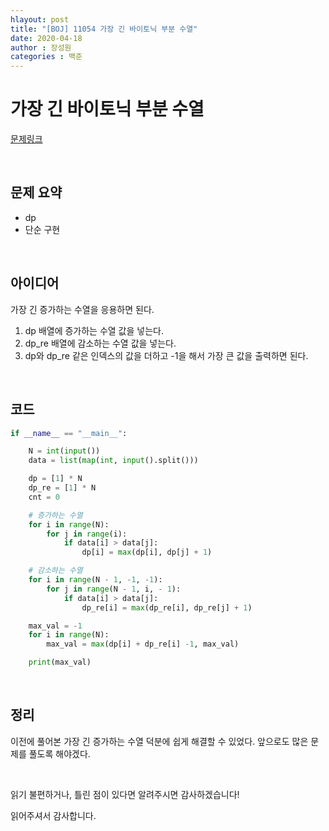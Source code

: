 ```yaml
---
hlayout: post
title: "[BOJ] 11054 가장 긴 바이토닉 부분 수열"
date: 2020-04-18
author : 장성원
categories : 백준
---
```


# 가장 긴 바이토닉 부분 수열

[문제링크](https://www.acmicpc.net/problem/11054)

<br>

## 문제 요약

- dp
- 단순 구현

<br>

## 아이디어

가장 긴 증가하는 수열을 응용하면 된다.

1. dp 배열에 증가하는 수열 값을 넣는다.
2. dp_re 배열에 감소하는 수열 값을 넣는다.
3. dp와 dp_re 같은 인덱스의 값을 더하고 -1을 해서 가장 큰 값을 출력하면 된다.

<br>

## 코드

```python
if __name__ == "__main__":

    N = int(input())
    data = list(map(int, input().split()))

    dp = [1] * N
    dp_re = [1] * N
    cnt = 0

    # 증가하는 수열
    for i in range(N):
        for j in range(i):
            if data[i] > data[j]:
                dp[i] = max(dp[i], dp[j] + 1)

    # 감소하는 수열
    for i in range(N - 1, -1, -1):
        for j in range(N - 1, i, - 1):
            if data[i] > data[j]:
                dp_re[i] = max(dp_re[i], dp_re[j] + 1)

    max_val = -1
    for i in range(N):
        max_val = max(dp[i] + dp_re[i] -1, max_val)

    print(max_val)


```

<br>



## 정리

이전에 풀어본 가장 긴 증가하는 수열 덕분에 쉽게 해결할 수 있었다. 앞으로도 많은 문제를 풀도록 해야겠다.



<br>

읽기 불편하거나, 틀린 점이 있다면 알려주시면 감사하겠습니다!

읽어주셔서 감사합니다.